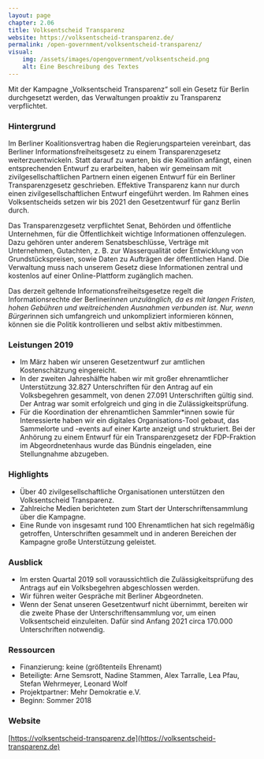 ```yaml
---
layout: page
chapter: 2.06
title: Volksentscheid Transparenz
website: https://volksentscheid-transparenz.de/
permalink: /open-government/volksentscheid-transparenz/
visual:
    img: /assets/images/opengovernment/volksentscheid.png
    alt: Eine Beschreibung des Textes
---
```


Mit der Kampagne „Volksentscheid Transparenz“ soll ein Gesetz für Berlin durchgesetzt werden, das Verwaltungen proaktiv zu Transparenz verpflichtet.

### Hintergrund 

Im Berliner Koalitionsvertrag haben die Regierungsparteien vereinbart, das Berliner Informationsfreiheitsgesetz zu einem Transparenzgesetz weiterzuentwickeln. Statt darauf zu warten, bis die Koalition anfängt, einen entsprechenden Entwurf zu erarbeiten, haben wir gemeinsam mit zivilgesellschaftlichen Partnern einen eigenen Entwurf für ein Berliner Transparenzgesetz geschrieben. Effektive Transparenz kann nur durch einen zivilgesellschaftlichen Entwurf eingeführt werden. Im Rahmen eines Volksentscheids setzen wir bis 2021 den Gesetzentwurf für ganz Berlin durch.

Das Transparenzgesetz verpflichtet Senat, Behörden und öffentliche Unternehmen, für die Öffentlichkeit wichtige Informationen offenzulegen. Dazu gehören unter anderem Senatsbeschlüsse, Verträge mit Unternehmen, Gutachten, z. B. zur Wasserqualität oder Entwicklung von Grundstückspreisen, sowie Daten zu Aufträgen der öffentlichen Hand. Die Verwaltung muss nach unserem Gesetz diese Informationen zentral und kostenlos auf einer Online-Plattform zugänglich machen.

Das derzeit geltende Informationsfreiheitsgesetze regelt die Informationsrechte der Berliner*innen unzulänglich, da es mit langen Fristen, hohen Gebühren und weitreichenden Ausnahmen verbunden ist. Nur, wenn Bürger*innen sich umfangreich und unkompliziert informieren können, können sie die Politik kontrollieren und selbst aktiv mitbestimmen.

### Leistungen 2019

* Im März haben wir unseren Gesetzentwurf zur amtlichen Kostenschätzung eingereicht.
* In der zweiten Jahreshälfte haben wir mit großer ehrenamtlicher Unterstützung 32.827 Unterschriften für den Antrag auf ein Volksbegehren gesammelt, von denen 27.091 Unterschriften gültig sind. Der Antrag war somit erfolgreich und ging in die Zulässigkeitsprüfung.
* Für die Koordination der ehrenamtlichen Sammler*innen sowie für Interessierte haben wir ein digitales Organisations-Tool gebaut, das Sammelorte und -events auf einer Karte anzeigt und strukturiert.
Bei der Anhörung zu einem Entwurf für ein Transparenzgesetz der FDP-Fraktion im Abgeordnetenhaus wurde das Bündnis eingeladen, eine Stellungnahme abzugeben.

### Highlights

* Über 40 zivilgesellschaftliche Organisationen unterstützen den Volksentscheid Transparenz.
* Zahlreiche Medien berichteten zum Start der Unterschriftensammlung über die Kampagne.
* Eine Runde von insgesamt rund 100 Ehrenamtlichen hat sich regelmäßig getroffen, Unterschriften gesammelt und in anderen Bereichen der Kampagne große Unterstützung geleistet.

### Ausblick

* Im ersten Quartal 2019 soll voraussichtlich die Zulässigkeitsprüfung des Antrags auf ein Volksbegehren abgeschlossen werden.
* Wir führen weiter Gespräche mit Berliner Abgeordneten.
* Wenn der Senat unseren Gesetzentwurf nicht übernimmt, bereiten wir die zweite Phase der Unterschriftensammlung vor, um einen Volksentscheid einzuleiten. Dafür sind Anfang 2021 circa 170.000 Unterschriften notwendig.

### Ressourcen
* Finanzierung: keine (größtenteils Ehrenamt)
* Beteiligte: Arne Semsrott, Nadine Stammen, Alex Tarralle, Lea Pfau, Stefan Wehrmeyer, Leonard Wolf
* Projektpartner: Mehr Demokratie e.V.
* Beginn: Sommer 2018

### Website

[https://volksentscheid-transparenz.de](https://volksentscheid-transparenz.de)
